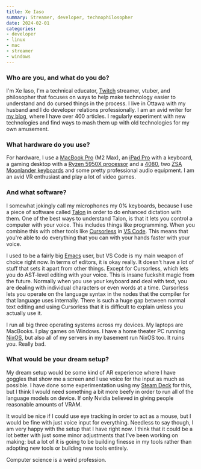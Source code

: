 ```yaml
---
title: Xe Iaso
summary: Streamer, developer, technophilosopher
date: 2024-02-01
categories:
- developer
- linux
- mac
- streamer
- windows
---
```


### Who are you, and what do you do?

I'm Xe Iaso, I'm a technical educator, [Twitch][] streamer, vtuber, and philosopher that focuses on ways to help make technology easier to understand and do cursed things in the process. I live in Ottawa with my husband and I do developer relations professionally. I am an avid writer for [my blog](https://xeiaso.net/ "Xe's website."), where I have over 400 articles. I regularly experiment with new technologies and find ways to mash them up with old technologies for my own amusement.

### What hardware do you use?

For hardware, I use a [MacBook Pro][macbook-pro] (M2 Max), an [iPad Pro][ipad-pro] with a keyboard, a gaming desktop with a [Ryzen 5950X processor][ryzen-9-5950x] and a [4080][geforce-rtx-4080], two [ZSA Moonlander keyboards][moonlander] and some pretty professional audio equipment. I am an avid VR enthusiast and play a lot of video games.

### And what software?

I somewhat jokingly call my microphones my 0% keyboards, because I use a piece of software called [Talon][] in order to do enhanced dictation with them. One of the best ways to understand Talon, is that it lets you control a computer with your voice. This includes things like programming. When you combine this with other tools like [Cursorless][] in [VS Code][visual-studio-code]. This means that you're able to do everything that you can with your hands faster with your voice.

I used to be a fairly big [Emacs][] user, but VS Code is my main weapon of choice right now. In terms of editors, it is okay really. It doesn't have a lot of stuff that sets it apart from other things. Except for Cursorless, which lets you do AST-level editing with your voice. This is insane fuckshit magic from the future. Normally when you use your keyboard and deal with text, you are dealing with individual characters or even words at a time. Cursorless lets you operate on the language syntax in the nodes that the compiler for that language uses internally. There is such a huge gap between normal text editing and using Cursorless that it is difficult to explain unless you actually use it.

I run all big three operating systems across my devices. My laptops are MacBooks. I play games on Windows. I have a home theater PC running [NixOS][], but also all of my servers in my basement run NixOS too. It ruins you. Really bad.

### What would be your dream setup?

My dream setup would be some kind of AR experience where I have goggles that show me a screen and I use voice for the input as much as possible. I have done some experimentation using my [Steam Deck][steam-deck] for this, but I think I would need something a bit more beefy in order to run all of the language models on device. If only Nvidia believed in giving people reasonable amounts of VRAM.

It would be nice if I could use eye tracking in order to act as a mouse, but I would be fine with just voice input for everything. Needless to say though, I am very happy with the setup that I have right now. I think that it could be a lot better with just some minor adjustments that I've been working on making; but a lot of it is going to be building finesse in my tools rather than adopting new tools or building new tools entirely.

Computer science is a weird profession.

[cursorless]: https://www.cursorless.org/ "A VS Code extension for working with Talon to write code with your voice."
[emacs]: http://www.gnu.org/software/emacs/ "A free open-source text editor."
[geforce-rtx-4080]: https://www.nvidia.com/en-us/geforce/graphics-cards/40-series/rtx-4080-family/ "A GPU."
[ipad-pro]: https://en.wikipedia.org/wiki/IPad_Pro "An iOS tablet."
[macbook-pro]: https://www.apple.com/macbook-pro/ "A laptop."
[moonlander]: https://www.zsa.io/moonlander/ "An ergonomic mechanical keyboard."
[nixos]: https://nixos.org/ "A Linux distribution."
[ryzen-9-5950x]: https://www.amd.com/en/products/cpu/amd-ryzen-9-5950x "A CPU."
[steam-deck]: https://en.wikipedia.org/wiki/Steam_Deck "A portable gaming machine."
[talon]: https://talonvoice.com/ "Voice-control input software."
[twitch]: http://web.archive.org/web/20230525093711/https://www.twitch.tv/ "A video broadcasting service."
[visual-studio-code]: https://code.visualstudio.com/ "A development IDE."
